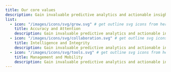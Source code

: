 ```yaml
---
title: Our core values
description: Gain invaluable predictive analytics and actionable insights, empowering your team to make data-driven decisions and close.
list:
  - icon: "/images/icons/svg/grow.svg" # get outline svg icons from here - https://www.svgrepo.com/vectors/security/outlined/
    title: Accuracy and Attention
    description: Gain invaluable predictive analytics and actionable insights, empowering your to make data-driven decisions.
  - icon: "/images/icons/svg/collaboration.svg" # get outline svg icons from here - https://www.svgrepo.com/vectors/security/outlined/
    title: Intelligence and Integrity
    description: Gain invaluable predictive analytics and actionable insights, empowering your to make data-driven decisions.
  - icon: "/images/icons/svg/tools.svg" # get outline svg icons from here - https://www.svgrepo.com/vectors/security/outlined/
    title: Management and Mobility
    description: Gain invaluable predictive analytics and actionable insights, empowering your to make data-driven decisions.
---
```

